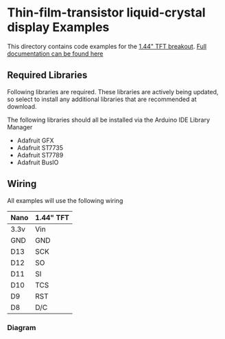 # Thin-film-transistor liquid-crystal display Examples

This directory contains code examples for the [1.44" TFT breakout](https://www.adafruit.com/product/2088). [Full documentation can be found here](https://learn.adafruit.com/adafruit-1-44-color-tft-with-micro-sd-socket/wiring-and-test)

## Required Libraries

Following libraries are required. These libraries are actively being updated, so select to install any additional libraries that are recommended at download.

The following libraries should all be installed via the Arduino IDE Library Manager

- Adafruit GFX
- Adafruit ST7735
- Adafruit ST7789
- Adafruit BusIO


## Wiring

All examples will use the following wiring

| Nano | 1.44" TFT |
| ---- | --------- |
| 3.3v | Vin       |
| GND  | GND       |
| D13  | SCK       |
| D12  | SO        |
| D11  | SI        |
| D10  | TCS       |
| D9   | RST       |
| D8   | D/C       |

### Diagram

